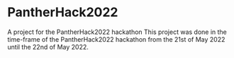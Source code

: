 # PantherHack2022
A project for the PantherHack2022 hackathon
This project was done in the time-frame of the PantherHack2022 hackathon from the 21st of May 2022 until the 22nd of May 2022.
